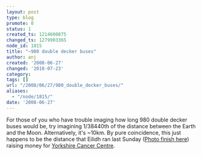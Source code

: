 ```yaml
---
layout: post
type: blog
promote: 0
status: 1
created_ts: 1214600875
changed_ts: 1279903365
node_id: 1815
title: "~980 double decker buses"
author: anj
created: '2008-06-27'
changed: '2010-07-23'
category:
tags: []
url: "/2008/06/27/980_double_decker_buses/"
aliases:
  - "/node/1815/"
date: '2008-06-27'
---
```

For those of you who have trouble imaging how long 980 double decker buses would be, try imagining 1/38440th of the distance between the Earth and the Moon.  Alternatively, it's ~10km. By pure coincidence, this just happens to be the distance that Eilidh ran last Sunday ([Photo finish here](http://www2.global-pix.com/cgi-bin/masterpage?function=photo;section=photos;job=Sports%2FCPUK%2F2008%20Sports%2FLeeds%2010K;lang=eng;match=5463;identlist=TOMR2706,TOMR2707,TOMX0539;identindex=3)) raising money for [Yorkshire Cancer Centre](http://www.yorkshirecancercentre.org.uk/).
